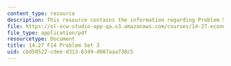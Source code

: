 ```yaml
---
content_type: resource
description: This resource contains the information regarding Problem Set 3.
file: https://ol-ocw-studio-app-qa.s3.amazonaws.com/courses/14-27-economics-and-e-commerce-fall-2014/cbd50522cdeed3136349d087aaa730c5_MIT14_27F14_pset3.pdf
file_type: application/pdf
resourcetype: Document
title: 14.27 F14 Problem Set 3
uid: cbd50522-cdee-d313-6349-d087aaa730c5
---
```

